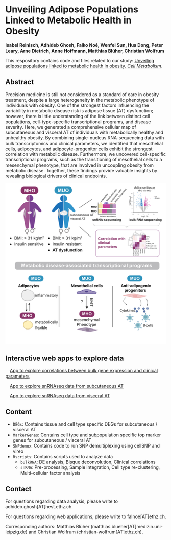 # Unveiling Adipose Populations Linked to Metabolic Health in Obesity
**Isabel Reinisch, Adhideb Ghosh, Falko Noé, Wenfei Sun, Hua Dong, Peter Leary, Arne Dietrich, Anne Hoffmann, Matthias Blüher, Christian Wolfrum**

This respository contains code and files related to our study: [Unveiling adipose populations linked to metabolic health in obesity. *Cell Metabolism*](https://doi.org/10.1016/j.cmet.2024.11.006).

## Abstract
Precision medicine is still not considered as a standard of care in obesity treatment, despite a large heterogeneity in the metabolic phenotype of individuals with obesity. One of the strongest factors influencing the variability in metabolic disease risk is adipose tissue (AT) dysfunction; however, there is little understanding of the link between distinct cell populations, cell-type-specific transcriptional programs, and disease severity. Here, we generated a comprehensive cellular map of subcutaneous and visceral AT of individuals with metabolically healthy and unhealthy obesity. By combining single-nucleus RNA-sequencing data with bulk transcriptomics and clinical parameters, we identified that mesothelial cells, adipocytes, and adipocyte-progenitor cells exhibit the strongest correlation with metabolic disease. Furthermore, we uncovered cell-specific transcriptional programs, such as the transitioning of mesothelial cells to a mesenchymal phenotype, that are involved in uncoupling obesity from metabolic disease. Together, these findings provide valuable insights by revealing biological drivers of clinical endpoints.

![Graphical Abstract](/images/graphical_abstract.png)

## Interactive web apps to explore data
&emsp;[App to explore correlations between bulk gene expression and clinical parameters](https://fgcz-shiny.uzh.ch/tnb_ethz_exploreMHUO)  <p>
&emsp;[App to explore snRNAseq data from subcutaneous AT](https://fgcz-shiny.uzh.ch/tnb_ethz_snMHUO_scAT) <p>
&emsp;[App to explore snRNAseq data from visceral AT](https://fgcz-shiny.uzh.ch/tnb_ethz_snMHUO_visAT) <p>

## Content

* `DEGs`: Contains tissue and cell type specific DEGs for subcutaneous / visceral AT
* `MarkerGenes`: Contains cell type and subpopulation specific top marker genes for subcutaneous / visceral AT
* `SNPdemux`: Contains code to run SNP demultiplexing using cellSNP and vireo
* `Rscripts`: Contains scripts used to analyze data
  * `bulkRNA`: DE analysis, Bisque deconvolution, Clinical correlations
  * `snRNA`: Pre-processing, Sample integration, Cell type re-clustering, Multi-cellular factor analysis 


## Contact
For questions regarding data analysis, please write to adhideb.ghosh[AT]hest.ethz.ch. <p>
For questions regarding web applications, please write to falnoe[AT]ethz.ch. <p>
Corresponding authors: Matthias Blüher (matthias.blueher[AT]medizin.uni-leipzig.de) and Christian Wolfrum (christian-wolfrum[AT]ethz.ch).
